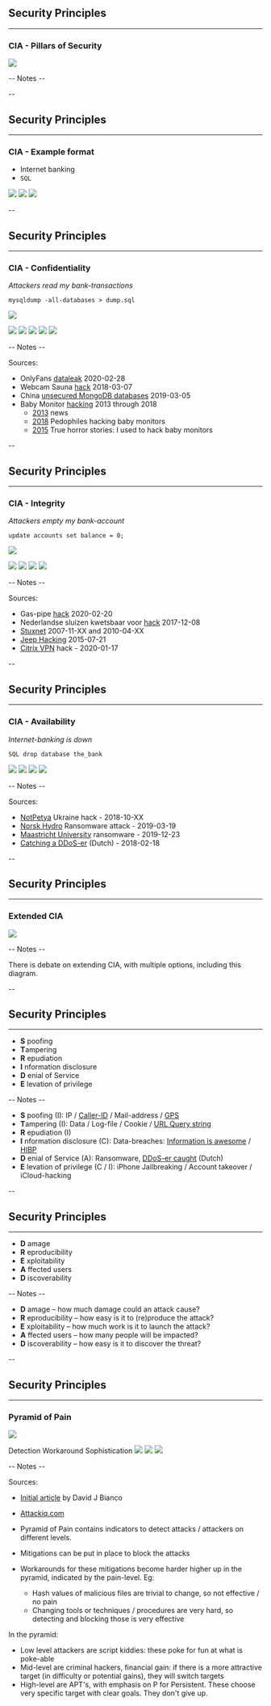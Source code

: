 ## Security Principles
<hr />

### CIA - Pillars of Security

![](pics/cia/cia.png)<!-- .element style="box-shadow:none; position: fixed; top: 160px; right: 200px; width: 575px;"  -->

-- Notes --


--

## Security Principles
<hr />

### CIA - Example format
* Internet banking
* ```SQL```

![](pics/cia/example.jpeg)<!-- .element style="position: fixed; top: 160px; right: 140px; width: 275px; " -->
![](pics/cia/example.png)<!-- .element style="position: fixed; bottom: 100px; right: 20px; width: 225px;" -->
![](pics/cia/example.svg)<!-- .element style="position: fixed; top: 350px; right: 280px; width: 250px;" -->

--

## Security Principles
<hr />

### CIA - Confidentiality
*Attackers read my bank-transactions*<!-- .element: class="fragment" data-fragment-index="0" -->

```mysqldump -all-databases > dump.sql```<!-- .element: class="fragment" data-fragment-index="0" -->

![](pics/cia/confidential.jpeg)<!-- .element style="position: fixed; top: 160px; right: 40px; width: 275px; " class="fragment" data-fragment-index="0" -->

![](pics/cia/gevers_chinese_mongodb.png)<!-- .element style="position: fixed; bottom: 30px; right: 20px; width: 250px;" class="fragment" data-fragment-index="1" -->
![](./pics/webcam_1.png)<!-- .element style="position: fixed; top: 320px; left: 40px; width: 275px;" class="fragment" data-fragment-index="1" -->
![](pics/cia/OnlyFans.jpg)<!-- .element style="position: fixed; top: 320px; right: 320px; width: 300px;" class="fragment" data-fragment-index="1"  -->
![](pics/cia/beautiful_info_data_breaches.png)<!-- .element style="position: fixed; top: 480px; left: 90px; width: 225px;" class="fragment" data-fragment-index="1"  -->
![](pics/cia/baby_phone_2.png)<!-- .element style="position: fixed; bottom: 10px; right: 280px; width: 325px;" class="fragment" data-fragment-index="1" -->

-- Notes --

Sources:
* OnlyFans [dataleak](https://thenextweb.com/media/2020/02/28/massive-cache-stolen-onlyfans-videos-have-been-dumped-online/) 2020-02-28
* Webcam Sauna [hack](https://publicnieuws.com/2018/03/beelden-naakte-oranje-handbalsters-op-pornosite/) 2018-03-07
* China [unsecured MongoDB databases](https://twitter.com/0xdude/status/1102985184134287360?lang=en) 2019-03-05
* Baby Monitor [hacking](https://www.google.com/search?q=baby+monitor+hacking&tbm=vid) 2013 through 2018
  * [2013](https://www.youtube.com/watch?v=MXIWfuakeW4) news
  * [2018](https://www.youtube.com/watch?v=IZJOHUfRo_o) Pedophiles hacking baby monitors
  * [2015](https://www.youtube.com/watch?v=QZQqvYdQ9u4) True horror stories: I used to hack baby monitors

--

## Security Principles
<hr />

### CIA - Integrity
*Attackers empty my bank-account*<!-- .element: class="fragment" data-fragment-index="0" -->

```update accounts set balance = 0;```<!-- .element: class="fragment" data-fragment-index="0" -->

![](./pics/cia/2fa.jpg)<!-- .element style="position: fixed; top: 160px; right: 120px; width: 275px;" class="fragment" data-fragment-index="0" -->

![](pics/cia/sluizen.png)<!-- .element style="position: fixed; bottom: 100px; right: 0px; width: 375px;" class="fragment" data-fragment-index="1" -->
![](pics/cia/stuxnet.png)<!-- .element style="position: fixed; bottom: 170px; left: 150px; width: 375px;" class="fragment" data-fragment-index="1" -->
![](pics/cia/jeep_cherokee.png)<!-- .element style="position: fixed; top: 390px; left: -20px; width: 275px;" class="fragment" data-fragment-index="1" -->
![](pics/cia/citrix.png)<!-- .element style="position: fixed; bottom: 30px; left: 320px; width: 225px;" class="fragment" data-fragment-index="1" -->

-- Notes --

Sources:
* Gas-pipe [hack](https://arstechnica.com/information-technology/2020/02/a-us-gas-pipeline-operator-was-infected-by-malware-your-questions-answered/) 2020-02-20
* Nederlandse sluizen kwetsbaar voor [hack](https://www.agconnect.nl/artikel/nederlandse-sluizen-kwetsbaar-voor-hack) 2017-12-08
* [Stuxnet](https://en.wikipedia.org/wiki/Stuxnet) 2007-11-XX and 2010-04-XX
* [Jeep Hacking](https://www.wired.com/video/watch/hackers-wireless-jeep-attack-stranded-me-on-a-highway) 2015-07-21
* [Citrix VPN](https://www.cyberscoop.com/citrix-vulnerability-backdoor-fireeye/) hack - 2020-01-17

--

## Security Principles
<hr />

### CIA - Availability
*Internet-banking is down*<!-- .element: class="fragment" data-fragment-index="0" -->

```SQL drop database the_bank```<!-- .element: class="fragment" data-fragment-index="0" -->

![](pics/cia/norsk_hydro.png)<!-- .element style="position: fixed; bottom: 50px; right: 20px; width: 275px;" class="fragment" data-fragment-index="1" -->
![](pics/cia/notpetya.png)<!-- .element style="position: fixed; top: 140px; right: 110px; width: 275px;" class="fragment" data-fragment-index="1" -->
![](pics/cia/DDoS.png)<!-- .element style="position: fixed; bottom: 170px; left: 10px; width: 375px;" class="fragment" data-fragment-index="1" -->
![](pics/cia/maastricht_ransomware.png)<!-- .element style="position: fixed; bottom: 20px; left: 310px; width: 375px;" class="fragment" data-fragment-index="1" -->

-- Notes --

Sources:
* [NotPetya](https://www.cyberscoop.com/telebots-eset-notpetya-ukraine-link/) Ukraine hack - 2018-10-XX
* [Norsk Hydro](https://techcrunch.com/2019/03/19/norsk-hydro-ransomware) Ransomware attack - 2019-03-19
* [Maastricht University](https://www.bleepingcomputer.com/news/security/ransomware-hits-maastricht-university-all-systems-taken-down/) ransomware - 2019-12-23
* [Catching a DDoS-er](https://tweakers.net/reviews/6031/een-ddoser-betrapt-hoe-de-aanvaller-tegen-de-lamp-liep.html) (Dutch) - 2018-02-18

--

## Security Principles
<hr />

### Extended CIA

![](./pics/new-cia-triad.png)<!-- .element style="box-shadow:none; position: fixed; top: 160px; right: 200px; width: 575px; z-index: -100;"  -->


-- Notes --

There is debate on extending CIA, with multiple options, including this diagram.


--

## Security Principles
<hr />

* **S** poofing
* **T**ampering
* **R** epudiation
* **I** nformation disclosure
* **D** enial of Service
* **E** levation of privilege

-- Notes --

* **S** poofing (I): IP / [Caller-ID](https://youtu.be/FO0iG_P0P6M?t=345) / Mail-address / [GPS](https://www.scmagazine.com/home/pokemon-go-cheaters-may-inadvertently-learn-gps-spoofing/)
* **T**ampering (I): Data / Log-file / Cookie / [URL Query string](https://nos.nl/artikel/273011-alle-begrotingsstukken-openbaar.html)
* **R** epudiation (I)
* **I** nformation disclosure (C): Data-breaches: [Information is awesome](https://informationisbeautiful.net/visualizations/worlds-biggest-data-breaches-hacks/) / [HIBP](https://haveibeenpwned.com)
* **D** enial of Service (A): Ransomware, [DDoS-er caught](https://tweakers.net/reviews/6031/een-ddoser-betrapt-hoe-de-aanvaller-tegen-de-lamp-liep.html) (Dutch)
* **E** levation of privilege (C / I): iPhone Jailbreaking / Account takeover / iCloud-hacking

--

## Security Principles
<hr />

* **D** amage
* **R** eproducibility
* **E** xploitability
* **A** ffected users
* **D** iscoverability

-- Notes --

* **D** amage – how much damage could an attack cause?
* **R** eproducibility – how easy is it to (re)produce the attack?
* **E** xploitability – how much work is it to launch the attack?
* **A** ffected users – how many people will be impacted?
* **D** iscoverability – how easy is it to discover the threat?

--

## Security Principles
<hr />

### Pyramid of Pain

![](./pics/Pyramid_of_Pain_v2.png)<!-- .element style="box-shadow:none; position: fixed; top: 260px; right: 200px; width: 575px; z-index: -100;"  -->


<span>Detection</span><!-- .element style="font-size: 16px; box-shadow:none; position: fixed; top: 230px; left: 340px; z-index: -100;"  -->
<span>Workaround</span><!-- .element style="font-size: 16px; box-shadow:none; position: fixed; top: 230px; right: 240px; z-index: -100;"  -->
<span>Sophistication</span><!-- .element style="font-size: 16px; box-shadow:none; position: fixed; top: 230px; left: 50px; z-index: -100;"  -->
![](./pics/hacker-3.png)<!-- .element style="box-shadow:none; position: fixed; bottom: 300px; left: 130px; width: 100px; background-color: #ffffff;" class="fragment" data-fragment-index="3" -->
![](pics/cia/spider_2.png)<!-- .element style="box-shadow:none; position: fixed; bottom: 180px; left: 70px; width: 100px; background-color: #ffffff;" class="fragment" data-fragment-index="2" -->
![](./pics/script.png)<!-- .element style="box-shadow:none; position: fixed; bottom: 70px; left: 0px; width: 100px; background-color: #ffffff;" class="fragment" data-fragment-index="1" -->


-- Notes --

Sources:
* [Initial article](https://detect-respond.blogspot.com/2013/03/the-pyramid-of-pain.html) by David J Bianco
* [Attackiq.com](https://attackiq.com/blog/2019/06/26/emulating-attacker-activities-and-the-pyramid-of-pain/)

* Pyramid of Pain contains indicators to detect attacks / attackers on different levels.
* Mitigations can be put in place to block the attacks
* Workarounds for these mitigations become harder higher up in the pyramid, indicated by the pain-level. Eg:
  * Hash values of malicious files are trivial to change, so not effective / no pain
  * Changing tools or techniques / procedures are very hard, so detecting and blocking those is very effective

In the pyramid:
* Low level attackers are script kiddies: these poke for fun at what is poke-able
* Mid-level are criminal hackers, financial gain: if there is a more attractive target (in difficulty or potential gains), they will switch targets
* High-level are APT's, with emphasis on P for Persistent. These choose very specific target with clear goals. They don't give up.

